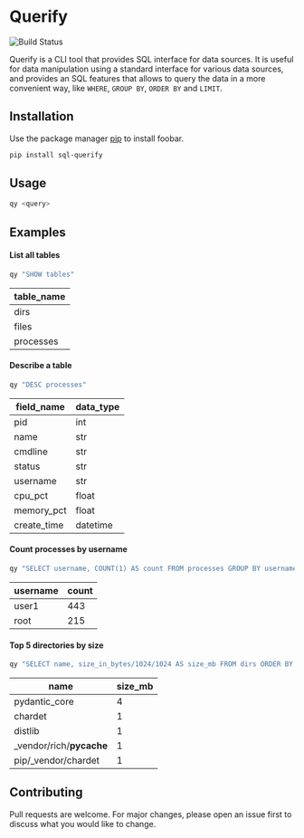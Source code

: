 # Querify
![Build Status](https://github.com/badihio/querify/actions/workflows/deploy.yml/badge.svg)

Querify is a CLI tool that provides SQL interface for data sources.
It is useful for data manipulation using a standard interface for various data sources, and provides an SQL features that allows to query the data in a more convenient way, like `WHERE`, `GROUP BY`, `ORDER BY` and `LIMIT`.

## Installation
Use the package manager [pip](https://pip.pypa.io/en/stable/) to install foobar.

```bash
pip install sql-querify
```
## Usage

```bash
qy <query>
```

## Examples
#### List all tables
```bash
qy "SHOW tables"
```
| table_name |
| ------ |
| dirs | 
| files |
| processes |

#### Describe a table
```bash
qy "DESC processes"
```
| field_name | data_type |
| ------ | ------ |
| pid| int |
| name| str|
| cmdline| str|
| status| str|
| username | str |
| cpu_pct | float|
| memory_pct | float |
| create_time| datetime |

#### Count processes by username
```bash
qy "SELECT username, COUNT(1) AS count FROM processes GROUP BY username ORDER BY count DESC"
```
| username | count |
| ------ | ------ |
| user1 |443 |
| root|215 |

#### Top 5 directories by size
```bash
qy "SELECT name, size_in_bytes/1024/1024 AS size_mb FROM dirs ORDER BY size_mb DESC LIMIT 5"
```
| name | size_mb |
| ------ | ------ |
| pydantic_core|4 |
| chardet|1 |
| distlib|1 |
| _vendor/rich/__pycache__ |1 |
| pip/_vendor/chardet|1 |

## Contributing

Pull requests are welcome. For major changes, please open an issue first
to discuss what you would like to change.
